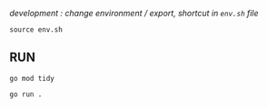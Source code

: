 _development :_
_change environment / export, shortcut in `env.sh` file_

`source env.sh`

## RUN
`go mod tidy`

`go run .`